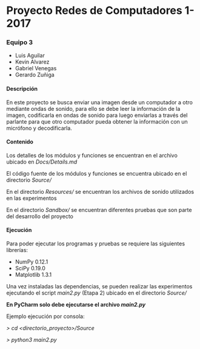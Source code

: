 # Proyecto Redes de Computadores 1-2017

### Equipo 3
* Luis Aguilar
* Kevin Alvarez
* Gabriel Venegas
* Gerardo Zuñiga

#### Descripción

En este proyecto se busca enviar una imagen desde
un computador a otro mediante ondas de sonido, para
ello se debe leer la información de la imagen,
codificarla en ondas de sonido para luego enviarlas
a través del parlante para que otro computador pueda
obtener la información con un micrófono y decodificarla.

#### Contenido

Los detalles de los módulos y funciones se encuentran
en el archivo ubicado en *Docs/Details.md*

El código fuente de los módulos y funciones se encuentra
ubicado en el directorio *Source/*

En el directorio *Resources/* se encuentran los archivos de
sonido utilizados en las experimentos

En el directorio *Sandbox/* se encuentran diferentes pruebas
que son parte del desarrollo del proyecto

#### Ejecución

Para poder ejecutar los programas y pruebas se requiere las 
siguientes librerías:

* NumPy 0.12.1
* SciPy 0.19.0
* Matplotlib 1.3.1

Una vez instaladas las dependencias, se pueden realizar las
experimentos ejecutando el script *main2.py* (Etapa 2) ubicado en el 
directorio *Source/*

**En PyCharm solo debe ejecutarse el archivo *main2.py***

Ejemplo ejecución por consola:

*> cd <directorio_proyecto>/Source*

*> python3 main2.py* 